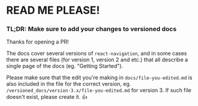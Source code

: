 # READ ME PLEASE!

### TL;DR: Make sure to add your changes to versioned docs

Thanks for opening a PR!

The docs cover several versions of `react-navigation`, and in some cases there are several files (for version 1, version 2 and etc.) that all describe a single page of the docs (eg. "Getting Started").

Please make sure that the edit you're making in `docs/file-you-edited.md` is also included in the file for the correct version, eg. `/versioned_docs/version-3.x/file-you-edited.md` for version 3. If such file doesn't exist, please create it. :+1:
